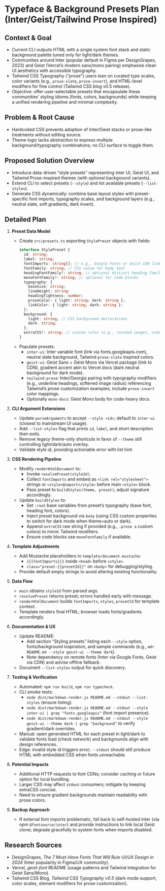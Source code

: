 # Typeface & Background Presets Plan (Inter/Geist/Tailwind Prose Inspired)

## Context & Goal
- Current CLI outputs HTML with a single system font stack and static background palette tuned only for light/dark themes.
- Communities around Inter (popular default in Figma per DesignGrapes, 2023) and Geist (Vercel’s modern sans/mono pairing) emphasise clean UI aesthetics with accessible typography.
- Tailwind CSS Typography ("prose") users lean on curated type scales, color variants (e.g., `prose-slate`, `prose-invert`), and HTML-level modifiers for fine control (Tailwind CSS blog v0.5 release).
- Objective: offer user-selectable presets that encapsulate these communities’ styling idioms (fonts, colors, backgrounds) while keeping a unified rendering pipeline and minimal complexity.

## Problem & Root Cause
- Hardcoded CSS prevents adoption of Inter/Geist stacks or prose-like treatments without editing source.
- Theme logic lacks abstraction to express multiple background/typography combinations; no CLI surface to toggle them.

## Proposed Solution Overview
- Introduce data-driven “style presets” representing Inter UI, Geist UI, and Tailwind Prose-inspired themes (with optional background variants).
- Extend CLI to select presets (`--style`) and list available presets (`--list-styles`).
- Generate CSS dynamically: combine base layout styles with preset-specific font imports, typography scales, and background layers (e.g., neutral slate, soft gradients, dark invert).

## Detailed Plan
1. **Preset Data Model**
   - Create `src/presets.ts` exporting `StylePreset` objects with fields:
     ```ts
     interface StylePreset {
       id: string;
       label: string;
       fontImports: string[]; // e.g., Google Fonts or Geist CDN links
       fontFamily: string; // CSS value for body text
       headingFontFamily?: string; // optional distinct heading family
       monoFontFamily?: string; // optional for code blocks
       typography: {
         baseSize: string;
         lineHeight: string;
         headingTightness: number;
         proseColor: { light: string; dark: string };
         linkColor: { light: string; dark: string };
       };
       background: {
         light: string; // CSS background declarations
         dark: string;
       };
       extraCSS?: string; // custom rules (e.g., rounded images, underline links)
     }
     ```
   - Populate presets:
     - `inter-ui`: Inter variable font (link via fonts.googleapis.com), neutral slate background, Tailwind `prose-slate` inspired colors.
     - `geist-ui`: Geist Sans + Geist Mono via Vercel package (link to CDN), gradient accent akin to Vercel docs (dark neutral background for dark mode).
     - `tailwind-prose`: Inter/Georgia pairing with typography modifiers (e.g., underline headings, softened image radius) referencing Tailwind’s prose customization examples; include `prose-invert` color mappings.
     - Optionally `mono-docs`: Geist Mono body for code-heavy docs.

2. **CLI Argument Extensions**
   - Update `parseArguments` to accept `--style <id>`; default to `inter-ui` (closest to mainstream UI usage).
   - Add `--list-styles` flag that prints `id`, `label`, and short description then exits.
   - Remove legacy theme-only shortcuts in favor of `--theme` still controlling light/dark/auto overlay.
   - Validate style id, providing actionable error with list hint.

3. **CSS Rendering Pipeline**
   - Modify `renderHtmlDocument` to:
     - Invoke `resolvePreset(styleId)`.
     - Collect `fontImports` and embed as `<link rel="stylesheet">` strings or `<style>@import</style>` before main `<style>` block.
     - Pass preset to `buildStyles(theme, preset)`; adjust signature accordingly.
   - Update `buildStyles` to:
     - Set `:root` base variables from preset’s typography (base font, heading font, colors).
     - Inject preset background via `body` (using CSS custom properties to switch for dark mode when theme=auto or dark).
     - Append `extraCSS` raw string if provided (e.g., `.prose a` custom colors) to mimic Tailwind modifiers.
     - Ensure code blocks use `monoFontFamily` if available.

4. **Template Adjustments**
   - Add Mustache placeholders in `template/document.mustache`:
     - `{{{fontImports}}}` inside `<head>` before `<style>`.
     - `class="preset-{{presetId}}"` on `<body>` for debugging/styling.
   - Provide default empty strings to avoid altering existing functionality.

5. **Data Flow**
   - `main` obtains `styleId` from parsed args.
   - `resolvePreset` returns preset; errors handled early with message.
   - `renderHtmlDocument` builds `fontImports`, `styles`, `presetId` for template context.
   - Template renders final HTML; browser loads fonts/gradients accordingly.

6. **Documentation & UX**
   - Update README:
     - Add section “Styling presets” listing each `--style` option, fonts/background inspiration, and sample commands (e.g., `mdr README.md --style geist-ui --theme dark`).
     - Note dependency on remote fonts (Inter via Google Fonts, Geist via CDN) and advise offline fallback.
   - Document `--list-styles` output for quick discovery.

7. **Testing & Verification**
   - Automated: `npm run build`, `npm run typecheck`.
   - CLI smoke tests:
     - `node dist/markdown-render.js README.md --stdout --list-styles` (ensure listing).
     - `node dist/markdown-render.js README.md --stdout --style inter-ui | grep "fonts.googleapis"` (font import presence).
     - `node dist/markdown-render.js README.md --stdout --style geist-ui --theme dark | grep "background"` to verify gradient/dark overrides.
   - Manual: open generated HTML for each preset in light/dark to validate fonts load (check network) and backgrounds align with design references.
   - Edge: invalid style id triggers error; `--stdout` should still produce HTML with embedded CSS when fonts unreachable.

8. **Potential Impacts**
   - Additional HTTP requests to font CDNs; consider caching or future option for local bundling.
   - Larger CSS may affect `stdout` consumers; mitigate by keeping extraCSS concise.
   - Need to ensure gradient backgrounds maintain readability with prose colors.

9. **Backup Approach**
   - If external font imports problematic, fall back to self-hosted Inter (via npm `@fontsource/inter`) and provide instructions to link local Geist clone; degrade gracefully to system fonts when imports disabled.

## Research Sources
- DesignGrapes, *The 7 Must-Have Fonts That Will Rule UI/UX Design in 2024* (Inter popularity in Figma/UX community).
- Vercel, *geist-font* README (usage patterns and Tailwind integration for Geist Sans/Mono).
- Tailwind CSS Blog, *Tailwind CSS Typography v0.5* (dark mode support, color scales, element modifiers for prose customization).
